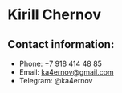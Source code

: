 # Kirill Chernov
## Contact information:
* Phone: +7 918 414 48 85
* Email: ka4ernov@gmail.com
* Telegram: @ka4ernov